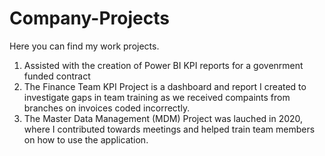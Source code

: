 # Company-Projects
Here you can find my work projects.
1. Assisted with the creation of Power BI KPI reports for a govenrment funded contract
2. The Finance Team KPI Project is a dashboard and report I created to investigate gaps in team training as we received compaints from branches on invoices coded incorrectly.
3. The Master Data Management (MDM) Project was lauched in 2020, where I contributed towards meetings and helped train team members on how to use the application.
